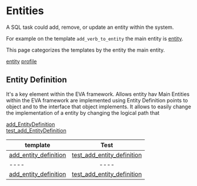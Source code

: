 # Entities

A SQL task could add, remove, or update an entity within the system.

For example on the template `add_verb_to_entity` the main entity is [entity](#todo).

This page categorizes the templates by the entity the main entity.

[entity](#todo)
[profile](#todo)

## Entity Definition

It's a key element within the EVA framework. Allows entity hav
Main Entities within the EVA framework are implemented using
Entity Definition points to object and to the interface that object implements. It allows to easily change the implementation of a entity by changing the logical path that

[add_EntityDefinition](/prj_config/templates/add_entity_definition.sql)\
[test_add_EntityDefinition](../prj_config/test_templates/test_add_entity_definition.sql)

| template                                                                   |                                           Test                                            |
| -------------------------------------------------------------------------- | :---------------------------------------------------------------------------------------: |
| [add_entity_definition](../prj_config/templates/add_entity_definition.sql) | [test_add_entity_definition](../prj_config/test_templates/test_add_entity_definition.sql) |
| ----                                                                       |                                           ----                                            |
| [add_entity_definition](../prj_config/templates/add_entity_definition.sql) | [test_add_entity_definition](../prj_config/test_templates/test_add_entity_definition.sql) |
